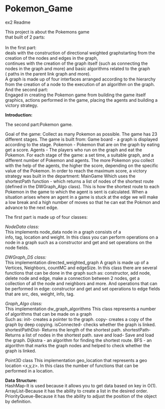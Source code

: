 # Pokemon_Game

ex2 Readme

This project is about the Pokemons game<br>
that built of 2 parts:<br><br>
In the first part:<br>
deals with the construction of directional weighted graphstarting from the creation of the nodes and edges in the graph,<br>
continues with the creation of the graph itself (such as connecting the nodes in the graph and more) and basic algorithms related to the graph<br>
( paths in the parent link graph and more).<br>
A graph is made up of four interfaces arranged according to the hierarchy from the creation of a node to the execution of an algorithm on the graph. <br>
And the second part: <br>
Engaged in creating the Pokemon game from building the game itself graphics, actions performed in the game, placing the agents and building a victory strategy.<br>


**Introduction:**<br>

The second part:Pokemon game.

Goal of the game: Collect as many Pokemon as possible.
The game has 23 different stages.
The game is built from:
Game board - a graph is displayed according to the stage.
Pokemon - Pokemon that are on the graph by eating get a score.
Agents - The players who run on the graph and eat the Pokemon.
For each stage of the game: a set time, a suitable graph, and a different number of Pokemon and agents.
The more Pokemon you collect with the help of the agents, the higher the score, depending on the specific value of the Pokemon.
In order to reach the maximum score, a victory strategy was built in the department: MainGame
Which uses the shortestPath function - which returns a list of nodes of the shortest route (defined in the DWGraph_Algo class).
This is how the shortest route to each Pokemon in the game to which the agent is sent is calculated.
When a situation arises where an agent in a game is stuck at the edge we will make a low break and a high number of moves so that he can eat the Pokmon and advance to the next edge.

The first part is made up of four classes:

 *NodeData class:*<br>
This implements node_data node in a graph consists of a<br>
info, tag, location and weight.
In this class you can perform operations on a node in a graph such as a
 constructor and get and set operations on the node fields.

 *DWGraph_DS class:*<br>
This implementation directed_weighted_graph
A graph is made up of a <br>
Vertices, Neighbors, countMC and edgeSize.
In this class there are several functions that can be done in the graph such as:
 constructor, add node, delete node and edge, make a connection between 2 nodes, get a collection of all the node and neighbors and more.
And operations that can be performed in edge: constructor and get and set operations to edge fields that are src, des, weight, info, tag.

 *Graph_Algo class:*<br>
This implementation dw_graph_algorithms
This class represents a number of algorithms that can be made on a graph<br>
Such as: init- creates a pointer to the graph.
copy- creates a copy of the graph by deep copying.
isConnected- checks whether the graph is linked.
shortestPathDist- Returns the length of the shortest path.
shortestPath- Returns a list of nodes in the shortest path.
save and load- Save and load the graph.
Dijkstra - an algorithm for finding the shortest route.
BFS - an algorithm that marks the graph nodes and helped to check whether the graph is linked.

Point3D class
This implementation geo_location
that represents a geo location <x,y,z>.
In this class the number of functions that can be performed in a location.

**Data Structure:**<br>
HashMap-It is used because it allows you to get data based on key in O(1).
ArrayList-Because it has the ability to create a list in the desired order.
PriorityQueue-Because it has the ability to adjust the position of the object by definition.
